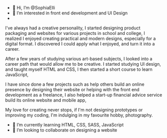 - 👋 Hi, I’m @SophiaElli
- 👀 I’m interested in front end development and UI Design
- 
I've always had a creative personality, I started designing product packaging and websites for various projects in school and college, I realized I enjoyed creating practical and modern designs, especially for a digital format. I discovered I could apply what I enjoyed, and turn it into a career.

After a few years of studying various art-based subjects, I looked into a career path that would allow me to be creative. I started studying UI design, and taught myself HTML and CSS, I then started a short course to learn JavaScript,

I have since done a few projects such as help others build an online presence by designing their website or helping with the front end development as a freelance, I also helped a start-up financial advice service build its online website and mobile app,

My love for creating never stops, if I'm not designing prototypes or improving my coding, I'm indulging in my favourite hobby, photography. 

- 🌱 I’m currently learning HTML, CSS, SASS, JavaScript
- 💞️ I’m looking to collaborate on designing a website

<!---
SophiaElli/SophiaElli is a ✨ special ✨ repository because its `README.md` (this file) appears on your GitHub profile.
You can click the Preview link to take a look at your changes.
--->
